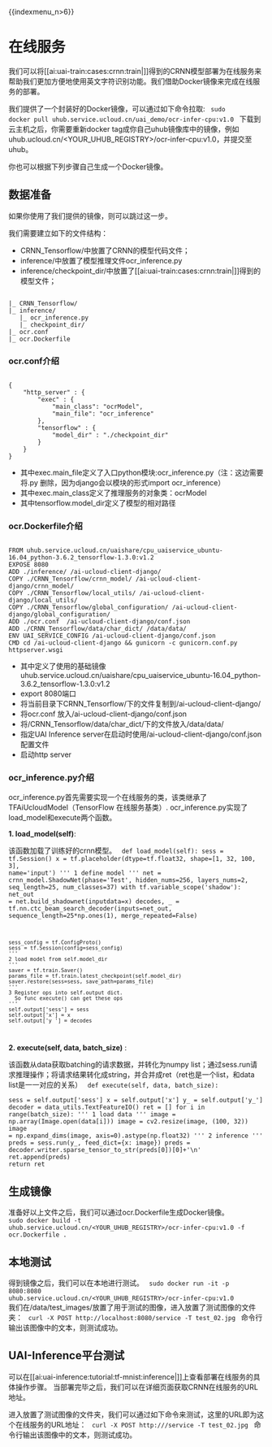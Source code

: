 {{indexmenu_n>6}}

# 在线服务
我们可以将[[ai:uai-train:cases:crnn:train|]]得到的CRNN模型部署为在线服务来帮助我们更加方便地使用英文字符识别功能。我们借助Docker镜像来完成在线服务的部署。

我们提供了一个封装好的Docker镜像，可以通过如下命令拉取:
<code>
sudo docker pull uhub.service.ucloud.cn/uai_demo/ocr-infer-cpu:v1.0
</code>
下载到云主机之后，你需要重新docker tag成你自己uhub镜像库中的镜像，例如uhub.ucloud.cn/<YOUR\_UHUB\_REGISTRY>/ocr-infer-cpu:v1.0，并提交至uhub。

你也可以根据下列步骤自己生成一个Docker镜像。
## 数据准备
如果你使用了我们提供的镜像，则可以跳过这一步。

我们需要建立如下的文件结构：
  * CRNN\_Tensorflow/中放置了CRNN的模型代码文件；
  * inference/中放置了模型推理文件ocr\_inference.py
  * inference/checkpoint\_dir/中放置了[[ai:uai-train:cases:crnn:train|]]得到的模型文件；

<code>
|_ CRNN_Tensorflow/
|_ inference/
   |_ ocr_inference.py 
   |_ checkpoint_dir/
|_ ocr.conf
|_ ocr.Dockerfile
</code>

### ocr.conf介绍
<code>
{                                                                                                              
	"http_server" : {                                                                                              
		"exec" : {                                                                                           
			"main_class": "ocrModel",                                                                              
			"main_file": "ocr_inference"                                                                           
		},                                                                                                  
		"tensorflow" : {                                                                                       
			"model_dir" : "./checkpoint_dir"                                                                       
		}                                                                                                 
	}                                                                                                        
} 
</code>

  * 其中exec.main\_file定义了入口python模块:ocr\_inference.py（注：这边需要将.py 删除，因为django会以模块的形式import ocr\_inference）
  * 其中exec.main\_class定义了推理服务的对象类：ocrModel 
  * 其中tensorflow.model\_dir定义了模型的相对路径 

### ocr.Dockerfile介绍
<code>
FROM uhub.service.ucloud.cn/uaishare/cpu_uaiservice_ubuntu-16.04_python-3.6.2_tensorflow-1.3.0:v1.2
EXPOSE 8080                                                                                                     
ADD ./inference/ /ai-ucloud-client-django/                                                                      
COPY ./CRNN_Tensorflow/crnn_model/ /ai-ucloud-client-django/crnn_model/
COPY ./CRNN_Tensorflow/local_utils/ /ai-ucloud-client-django/local_utils/
COPY ./CRNN_Tensorflow/global_configuration/ /ai-ucloud-client-django/global_configuration/                                              
ADD ./ocr.conf  /ai-ucloud-client-django/conf.json                                                              
ADD ./CRNN_Tensorflow/data/char_dict/ /data/data/                                                               
ENV UAI_SERVICE_CONFIG /ai-ucloud-client-django/conf.json                                                       
CMD cd /ai-ucloud-client-django && gunicorn -c gunicorn.conf.py httpserver.wsgi
</code>

  * 其中定义了使用的基础镜像uhub.service.ucloud.cn/uaishare/cpu\_uaiservice\_ubuntu-16.04\_python-3.6.2\_tensorflow-1.3.0:v1.2
  * export 8080端口
  * 将当前目录下CRNN\_Tensorflow/下的文件复制到/ai-ucloud-client-django/
  * 将ocr.conf 放入/ai-ucloud-client-django/conf.json
  * 将/CRNN\_Tensorflow/data/char\_dict/下的文件放入/data/data/
  * 指定UAI Inference server在启动时使用/ai-ucloud-client-django/conf.json 配置文件
  * 启动http server
### ocr_inference.py介绍
ocr\_inference.py首先需要实现一个在线服务的类，该类继承了TFAiUcloudModel（TensorFlow 在线服务基类）. ocr\_inference.py实现了load\_model和execute两个函数。

**1. load\_model(self)**:

该函数加载了训练好的crnn模型。
<code>
def load_model(self):
    sess = tf.Session()
    x = tf.placeholder(dtype=tf.float32, shape=[1, 32, 100, 3], name='input')
    '''
    1 define model
    '''
    net = crnn_model.ShadowNet(phase='Test', hidden_nums=256, layers_nums=2, seq_length=25, num_classes=37)
    with tf.variable_scope('shadow'):
        net_out = net.build_shadownet(inputdata=x)
    decodes, _ = tf.nn.ctc_beam_search_decoder(inputs=net_out, sequence_length=25*np.ones(1), merge_repeated=False)

    sess_config = tf.ConfigProto()
    sess = tf.Session(config=sess_config)
    '''
    2 load model from self.model_dir
    '''
    saver = tf.train.Saver()
    params_file = tf.train.latest_checkpoint(self.model_dir)
    saver.restore(sess=sess, save_path=params_file)
    '''
    3 Register ops into self.output dict.
      So func execute() can get these ops
    '''
    self.output['sess'] = sess
    self.output['x'] = x
    self.output['y_'] = decodes
</code>

**2. execute(self, data, batch\_size)** :

该函数从data获取batching的请求数据，并转化为numpy list；通过sess.run请求推理操作；将请求结果转化成string，并合并成ret（ret也是一个list，和data list是一一对应的关系）
<code>
    def execute(self, data, batch_size):    
        sess = self.output['sess']
        x = self.output['x']
        y_ = self.output['y_']
        decoder = data_utils.TextFeatureIO()
        ret = []
        for i in range(batch_size):
            '''
            1 load data 
            '''
            image = np.array(Image.open(data[i]))
            image = cv2.resize(image, (100, 32))
            image = np.expand_dims(image, axis=0).astype(np.float32)
            '''
            2 inference
            '''
            preds = sess.run(y_, feed_dict={x: image})
            preds = decoder.writer.sparse_tensor_to_str(preds[0])[0]+'\n'
            ret.append(preds)
        return ret
</code>
## 生成镜像
准备好以上文件之后，我们可以通过ocr.Dockerfile生成Docker镜像。
<code>
sudo docker build -t uhub.service.ucloud.cn/<YOUR_UHUB_REGISTRY>/ocr-infer-cpu:v1.0 -f ocr.Dockerfile .
</code>

## 本地测试
得到镜像之后，我们可以在本地进行测试。
<code>
sudo docker run -it -p 8080:8080 uhub.service.ucloud.cn/<YOUR_UHUB_REGISTRY>/ocr-infer-cpu:v1.0
</code>
我们在/data/test\_images/放置了用于测试的图像，进入放置了测试图像的文件夹：
<code>
curl -X POST http://localhost:8080/service -T test_02.jpg
</code>
命令行输出该图像中的文本，则测试成功。
## UAI-Inference平台测试
可以在[[ai:uai-inference:tutorial:tf-mnist:inference|]]上查看部署在线服务的具体操作步骤。
当部署完毕之后，我们可以在详细页面获取CRNN在线服务的URL地址。

进入放置了测试图像的文件夹，我们可以通过如下命令来测试，这里的URL即为这个在线服务的URL地址：
<code>
curl -X POST http://<URL>/service -T test_02.jpg
</code>
命令行输出该图像中的文本，则测试成功。

